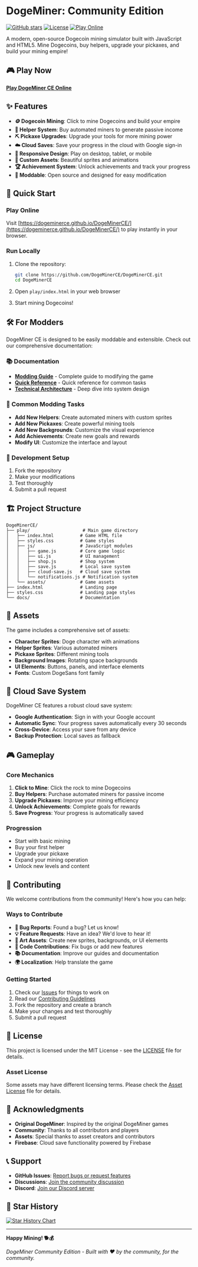 # DogeMiner: Community Edition

[![GitHub stars](https://img.shields.io/github/stars/DogeMinerCE/DogeMinerCE?style=social)](https://github.com/DogeMinerCE/DogeMinerCE)
[![License](https://img.shields.io/badge/license-MIT-blue.svg)](LICENSE)
[![Play Online](https://img.shields.io/badge/play-online-green.svg)](https://dogeminerce.github.io/DogeMinerCE/)

A modern, open-source Dogecoin mining simulator built with JavaScript and HTML5. Mine Dogecoins, buy helpers, upgrade your pickaxes, and build your mining empire!

## 🎮 Play Now

**[Play DogeMiner CE Online](https://dogeminerce.github.io/DogeMinerCE/)**

## ✨ Features

- **🪙 Dogecoin Mining**: Click to mine Dogecoins and build your empire
- **🤖 Helper System**: Buy automated miners to generate passive income
- **⛏️ Pickaxe Upgrades**: Upgrade your tools for more mining power
- **☁️ Cloud Saves**: Save your progress in the cloud with Google sign-in
- **📱 Responsive Design**: Play on desktop, tablet, or mobile
- **🎨 Custom Assets**: Beautiful sprites and animations
- **🏆 Achievement System**: Unlock achievements and track your progress
- **🔧 Moddable**: Open source and designed for easy modification

## 🚀 Quick Start

### Play Online
Visit [https://dogeminerce.github.io/DogeMinerCE/](https://dogeminerce.github.io/DogeMinerCE/) to play instantly in your browser.

### Run Locally
1. Clone the repository:
   ```bash
   git clone https://github.com/DogeMinerCE/DogeMinerCE.git
   cd DogeMinerCE
   ```

2. Open `play/index.html` in your web browser
3. Start mining Dogecoins!

## 🛠️ For Modders

DogeMiner CE is designed to be easily moddable and extensible. Check out our comprehensive documentation:

### 📚 Documentation
- **[Modding Guide](MODDING_GUIDE.md)** - Complete guide to modifying the game
- **[Quick Reference](QUICK_MODDING_REFERENCE.md)** - Quick reference for common tasks
- **[Technical Architecture](TECHNICAL_ARCHITECTURE.md)** - Deep dive into system design

### 🎯 Common Modding Tasks
- **Add New Helpers**: Create automated miners with custom sprites
- **Add New Pickaxes**: Create powerful mining tools
- **Add New Backgrounds**: Customize the visual experience
- **Add Achievements**: Create new goals and rewards
- **Modify UI**: Customize the interface and layout

### 🔧 Development Setup
1. Fork the repository
2. Make your modifications
3. Test thoroughly
4. Submit a pull request

## 🏗️ Project Structure

```
DogeMinerCE/
├── play/                    # Main game directory
│   ├── index.html          # Game HTML file
│   ├── styles.css          # Game styles
│   ├── js/                 # JavaScript modules
│   │   ├── game.js         # Core game logic
│   │   ├── ui.js           # UI management
│   │   ├── shop.js         # Shop system
│   │   ├── save.js         # Local save system
│   │   ├── cloud-save.js   # Cloud save system
│   │   └── notifications.js # Notification system
│   └── assets/             # Game assets
├── index.html              # Landing page
├── styles.css              # Landing page styles
└── docs/                   # Documentation
```

## 🎨 Assets

The game includes a comprehensive set of assets:
- **Character Sprites**: Doge character with animations
- **Helper Sprites**: Various automated miners
- **Pickaxe Sprites**: Different mining tools
- **Background Images**: Rotating space backgrounds
- **UI Elements**: Buttons, panels, and interface elements
- **Fonts**: Custom DogeSans font family

## 🔐 Cloud Save System

DogeMiner CE features a robust cloud save system:
- **Google Authentication**: Sign in with your Google account
- **Automatic Sync**: Your progress saves automatically every 30 seconds
- **Cross-Device**: Access your save from any device
- **Backup Protection**: Local saves as fallback

## 🎮 Gameplay

### Core Mechanics
1. **Click to Mine**: Click the rock to mine Dogecoins
2. **Buy Helpers**: Purchase automated miners for passive income
3. **Upgrade Pickaxes**: Improve your mining efficiency
4. **Unlock Achievements**: Complete goals for rewards
5. **Save Progress**: Your progress is automatically saved

### Progression
- Start with basic mining
- Buy your first helper
- Upgrade your pickaxe
- Expand your mining operation
- Unlock new levels and content

## 🤝 Contributing

We welcome contributions from the community! Here's how you can help:

### Ways to Contribute
- **🐛 Bug Reports**: Found a bug? Let us know!
- **💡 Feature Requests**: Have an idea? We'd love to hear it!
- **🎨 Art Assets**: Create new sprites, backgrounds, or UI elements
- **🔧 Code Contributions**: Fix bugs or add new features
- **📚 Documentation**: Improve our guides and documentation
- **🌍 Localization**: Help translate the game

### Getting Started
1. Check our [Issues](https://github.com/DogeMinerCE/DogeMinerCE/issues) for things to work on
2. Read our [Contributing Guidelines](CONTRIBUTING.md)
3. Fork the repository and create a branch
4. Make your changes and test thoroughly
5. Submit a pull request

## 📄 License

This project is licensed under the MIT License - see the [LICENSE](LICENSE) file for details.

### Asset License
Some assets may have different licensing terms. Please check the [Asset License](Asset%20License) file for details.

## 🙏 Acknowledgments

- **Original DogeMiner**: Inspired by the original DogeMiner games
- **Community**: Thanks to all contributors and players
- **Assets**: Special thanks to asset creators and contributors
- **Firebase**: Cloud save functionality powered by Firebase

## 📞 Support

- **GitHub Issues**: [Report bugs or request features](https://github.com/DogeMinerCE/DogeMinerCE/issues)
- **Discussions**: [Join the community discussion](https://github.com/DogeMinerCE/DogeMinerCE/discussions)
- **Discord**: [Join our Discord server](https://discord.gg/dogeminer)

## 🌟 Star History

[![Star History Chart](https://api.star-history.com/svg?repos=DogeMinerCE/DogeMinerCE&type=Date)](https://star-history.com/#DogeMinerCE/DogeMinerCE&Date)

---

**Happy Mining! 🐕💰**

*DogeMiner Community Edition - Built with ❤️ by the community, for the community.*